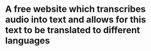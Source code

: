 # A free website which transcribes audio into text and allows for this text to be translated to different languages
